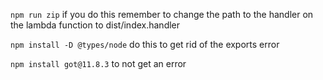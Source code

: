 `npm run zip`
if you do this remember to change the path to the handler on the lambda function to dist/index.handler

`npm install -D @types/node`
do this to get rid of the exports error

`npm install got@11.8.3`
to not get an error